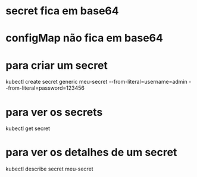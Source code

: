 # secret fica em base64
# configMap não fica em base64

# para criar um secret
kubectl create secret generic meu-secret --from-literal=username=admin --from-literal=password=123456

# para ver os secrets
kubectl get secret

# para ver os detalhes de um secret
kubectl describe secret meu-secret
